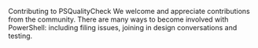 Contributing to PSQualityCheck
We welcome and appreciate contributions from the community. There are many ways to become involved with PowerShell: including filing issues, joining in design conversations and testing. 
